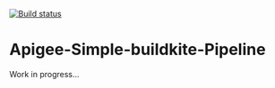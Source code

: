 [![Build status](https://badge.buildkite.com/a2300b51ad050dd890aa263ef0fbe3fa30103ebb2f80d3b1e3.svg)](https://buildkite.com/apigee/apigee-simple-buildkite-pipeline)

# Apigee-Simple-buildkite-Pipeline

Work in progress...